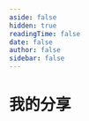 ```yaml
---
aside: false
hidden: true
readingTime: false
date: false
author: false
sidebar: false
---
```


# 我的分享